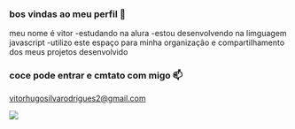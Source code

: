 ### bos vindas ao meu perfil 💙

meu nome é vitor
-estudando na alura
-estou desenvolvendo na limguagem javascript
-utilizo este espaço para minha organizaçâo e compartilhamento dos meus projetos desenvolvido

### coce pode entrar e cmtato com migo 📫

vitorhugosilvarodrigues2@gmail.com

![](https://tenor.com/pt-BR/view/rule252-dbz-dragon-ball-z-maid-gif-23861436)
